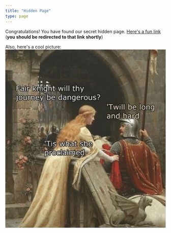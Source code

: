 ```yaml
---
title: "Hidden Page"
type: page
---
```


Congratulations! You have found our secret hidden page. [Here's a fun link](https://www.youtube.com/watch?v=7Sv5FrTDmvE) (**you should be redirected to that link shortly**)

Also, here's a cool picture:
![A photograph showing a woman speaking to a knight. The woman says, "Fair knight will thy journey be dangerous?" The knight responds, "'Twill be long and hard." The woman says, "'Tis what she proclaimed."](/img/tis-what-she-proclaimed.jpg)

<script>
function redirect() {
    window.location.href = "https://www.youtube.com/watch?v=7Sv5FrTDmvE";
}
setTimeout(redirect, 5000);
</script>

